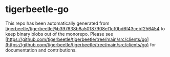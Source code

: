 # tigerbeetle-go
This repo has been automatically generated from [tigerbeetle/tigerbeetle@b397638b8a50187908ef1cf0bd6f43cebf256454](https://github.com/tigerbeetle/tigerbeetle/commit/b397638b8a50187908ef1cf0bd6f43cebf256454) to keep binary blobs out of the monorepo. Please see [https://github.com/tigerbeetle/tigerbeetle/tree/main/src/clients/go](https://github.com/tigerbeetle/tigerbeetle/tree/main/src/clients/go) for documentation and contributions.
